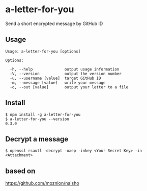 # a-letter-for-you
Send a short encrypted message by GitHub ID

## Usage
```
Usage: a-letter-for-you [options]

Options:

  -h, --help              output usage information
  -V, --version           output the version number
  -u, --username [value]  target GitHub ID
  -m, --message [value]   write your message
  -o, --out [value]       output your letter to a file
```

## Install
```
$ npm install -g a-letter-for-you
$ a-letter-for-you --version
0.3.0
```

## Decrypt a message
```
$ openssl rsautl -decrypt -oaep -inkey <Your Secret Key> -in <Attachment>
```

## based on
https://github.com/moznion/naisho
